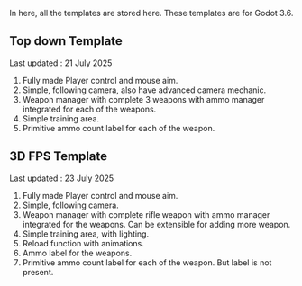 In here, all the templates are stored here.
These templates are for Godot 3.6.

## Top down Template
Last updated : 21 July 2025
1. Fully made Player control and mouse aim.
2. Simple, following camera, also have advanced camera mechanic.
3. Weapon manager with complete 3 weapons with ammo manager integrated for each of the weapons.
4. Simple training area.
5. Primitive ammo count label for each of the weapon.

## 3D FPS Template
Last updated : 23 July 2025
1. Fully made Player control and mouse aim.
2. Simple, following camera.
3. Weapon manager with complete rifle weapon with ammo manager integrated for the weapons. Can be extensible for adding more weapon.
4. Simple training area, with lighting.
5. Reload function with animations.
6. Ammo label for the weapons.
7. Primitive ammo count label for each of the weapon. But label is not present.
